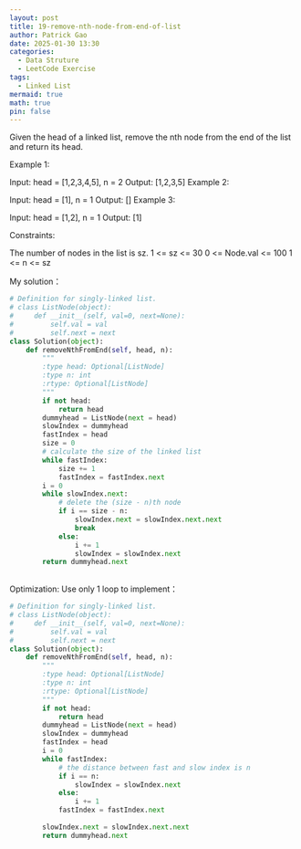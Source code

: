 ```yaml
---
layout: post
title: 19-remove-nth-node-from-end-of-list
author: Patrick Gao
date: 2025-01-30 13:30
categories:
  - Data Struture
  - LeetCode Exercise
tags:
  - Linked List
mermaid: true
math: true
pin: false
---
```

Given the head of a linked list, remove the nth node from the end of the list and return its head.

 

Example 1:


Input: head = [1,2,3,4,5], n = 2
Output: [1,2,3,5]
Example 2:

Input: head = [1], n = 1
Output: []
Example 3:

Input: head = [1,2], n = 1
Output: [1]
 

Constraints:

The number of nodes in the list is sz.
1 <= sz <= 30
0 <= Node.val <= 100
1 <= n <= sz

 


 


My solution：

```python
# Definition for singly-linked list.
# class ListNode(object):
#     def __init__(self, val=0, next=None):
#         self.val = val
#         self.next = next
class Solution(object):
    def removeNthFromEnd(self, head, n):
        """
        :type head: Optional[ListNode]
        :type n: int
        :rtype: Optional[ListNode]
        """
        if not head:
            return head
        dummyhead = ListNode(next = head)
        slowIndex = dummyhead
        fastIndex = head
        size = 0
        # calculate the size of the linked list
        while fastIndex:
            size += 1
            fastIndex = fastIndex.next
        i = 0
        while slowIndex.next:
            # delete the (size - n)th node 
            if i == size - n:
                slowIndex.next = slowIndex.next.next
                break
            else:
                i += 1
                slowIndex = slowIndex.next
        return dummyhead.next
        
```

Optimization:
Use only 1 loop to implement：
```python
# Definition for singly-linked list.
# class ListNode(object):
#     def __init__(self, val=0, next=None):
#         self.val = val
#         self.next = next
class Solution(object):
    def removeNthFromEnd(self, head, n):
        """
        :type head: Optional[ListNode]
        :type n: int
        :rtype: Optional[ListNode]
        """
        if not head:
            return head
        dummyhead = ListNode(next = head)
        slowIndex = dummyhead
        fastIndex = head
        i = 0
        while fastIndex:
            # the distance between fast and slow index is n
            if i == n:
                slowIndex = slowIndex.next
            else:
                i += 1
            fastIndex = fastIndex.next
            
        slowIndex.next = slowIndex.next.next
        return dummyhead.next

```